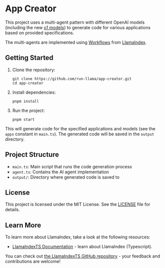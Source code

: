 # App Creator

This project uses a multi-agent pattern with different OpenAI models (including the new [o1 models](https://platform.openai.com/docs/guides/reasoning)) to generate code for various applications based on provided specifications.

The multi-agents are implemented using [Workflows](https://ts.llamaindex.ai/modules/workflows) from [LlamaIndex](https://www.llamaindex.ai/).

## Getting Started

1. Clone the repository:

   ```
   git clone https://github.com/run-llama/app-creator.git
   cd app-creator
   ```

2. Install dependencies:

   ```
   pnpm install
   ```

3. Run the project:
   ```
   pnpm start
   ```

This will generate code for the specified applications and models (see the `apps` constant in `main.ts`). The generated code will be saved in the `output` directory.

## Project Structure

- `main.ts`: Main script that runs the code generation process
- `agent.ts`: Contains the AI agent implementation
- `output/`: Directory where generated code is saved to

## License

This project is licensed under the MIT License. See the [LICENSE](LICENSE) file for details.

## Learn More

To learn more about LlamaIndex, take a look at the following resources:

- [LlamaIndexTS Documentation](https://ts.llamaindex.ai) - learn about LlamaIndex (Typescript).

You can check out [the LlamaIndexTS GitHub repository](https://github.com/run-llama/LlamaIndexTS) - your feedback and contributions are welcome!
